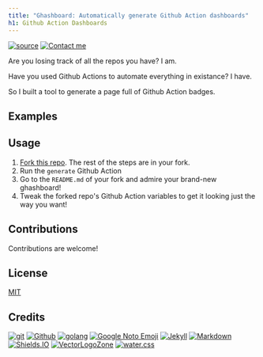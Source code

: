 ```yaml
---
title: "Ghashboard: Automatically generate Github Action dashboards"
h1: Github Action Dashboards
---
```


[![source](https://img.shields.io/badge/source-fileformat%2Fghashboard-green?style=plastic&logo=github)]({{site.source_url}})
[![Contact me](https://img.shields.io/badge/contact-author-green?style=plastic
)](https://andrew.marcuse.info/contact.html)

Are you losing track of all the repos you have?  I am.

Have you used Github Actions to automate everything in existance?  I have.

So I built a tool to generate a page full of Github Action badges.  

<!-- And, of course, it runs as a Github Action! -->

## Examples


## Usage

1. [Fork this repo]({{site.source_url}}/fork).  The rest of the steps are in your fork.
2. Run the `generate` Github Action
3. Go to the `README.md` of your fork and admire your brand-new ghashboard!
4. Tweak the forked repo's Github Action variables to get it looking just the way you want!

## Contributions

Contributions are welcome!

## License

[MIT]({{site.source_url}}/LICENSE.txt)

## Credits

[![git](https://www.vectorlogo.zone/logos/git-scm/git-scm-ar21.svg)](https://git-scm.com/ "Version control")
[![Github](https://www.vectorlogo.zone/logos/github/github-ar21.svg)](https://github.com/ "Code hosting")
[![golang](https://www.vectorlogo.zone/logos/golang/golang-ar21.svg)](https://golang.org/ "Programming language")
[![Google Noto Emoji](https://www.vectorlogo.zone/logos/google/google-ar21.svg)](https://github.com/googlefonts/noto-emoji/ "Logo")
[![Jekyll](https://www.vectorlogo.zone/logos/jekyllrb/jekyllrb-ar21.svg)](https://www.jekyllrb.com/ "Static website builder")
[![Markdown](https://www.vectorlogo.zone/logos/commonmark/commonmark-ar21.svg)](https://commonmark.org/ "CommonMark Markdown")
[![Shields.IO](https://www.vectorlogo.zone/logos/shieldsio/shieldsio-ar21.svg)](http://shields.io/ "README badges")
[![VectorLogoZone](https://www.vectorlogo.zone/logos/vectorlogozone/vectorlogozone-ar21.svg)](https://www.vectorlogo.zone/ "Logos")
[![water.css](https://www.vectorlogo.zone/logos/netlifyapp_watercss/netlifyapp_watercss-ar21.svg)](https://watercss.netlify.app/ "Classless CSS")


